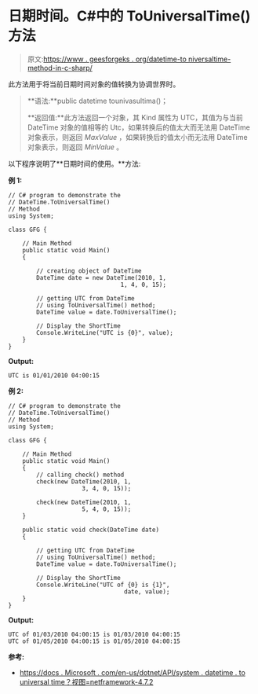 # 日期时间。C#中的 ToUniversalTime()方法

> 原文:[https://www . geesforgeks . org/datetime-to niversaltime-method-in-c-sharp/](https://www.geeksforgeeks.org/datetime-touniversaltime-method-in-c-sharp/)

此方法用于将当前日期时间对象的值转换为协调世界时。

> **语法:**public datetime tounivasultima()；
> 
> **返回值:**此方法返回一个对象，其 Kind 属性为 UTC，其值为与当前 DateTime 对象的值相等的 Utc，如果转换后的值太大而无法用 DateTime 对象表示，则返回 *MaxValue* ，如果转换后的值太小而无法用 DateTime 对象表示，则返回 *MinValue* 。

以下程序说明了**日期时间的使用。**方法:

**例 1:**

```
// C# program to demonstrate the
// DateTime.ToUniversalTime()
// Method
using System;

class GFG {

    // Main Method
    public static void Main()
    {

        // creating object of DateTime
        DateTime date = new DateTime(2010, 1,
                                1, 4, 0, 15);

        // getting UTC from DateTime
        // using ToUniversalTime() method;
        DateTime value = date.ToUniversalTime();

        // Display the ShortTime
        Console.WriteLine("UTC is {0}", value);
    }
}
```

**Output:**

```
UTC is 01/01/2010 04:00:15

```

**例 2:**

```
// C# program to demonstrate the
// DateTime.ToUniversalTime()
// Method
using System;

class GFG {

    // Main Method
    public static void Main()
    {
        // calling check() method
        check(new DateTime(2010, 1,
                     3, 4, 0, 15));

        check(new DateTime(2010, 1,
                     5, 4, 0, 15));
    }

    public static void check(DateTime date)
    {

        // getting UTC from DateTime
        // using ToUniversalTime() method;
        DateTime value = date.ToUniversalTime();

        // Display the ShortTime
        Console.WriteLine("UTC of {0} is {1}",
                                 date, value);
    }
}
```

**Output:**

```
UTC of 01/03/2010 04:00:15 is 01/03/2010 04:00:15
UTC of 01/05/2010 04:00:15 is 01/05/2010 04:00:15

```

**参考:**

*   [https://docs . Microsoft . com/en-us/dotnet/API/system . datetime . to universal time？视图=netframework-4.7.2](https://docs.microsoft.com/en-us/dotnet/api/system.datetime.touniversaltime?view=netframework-4.7.2)